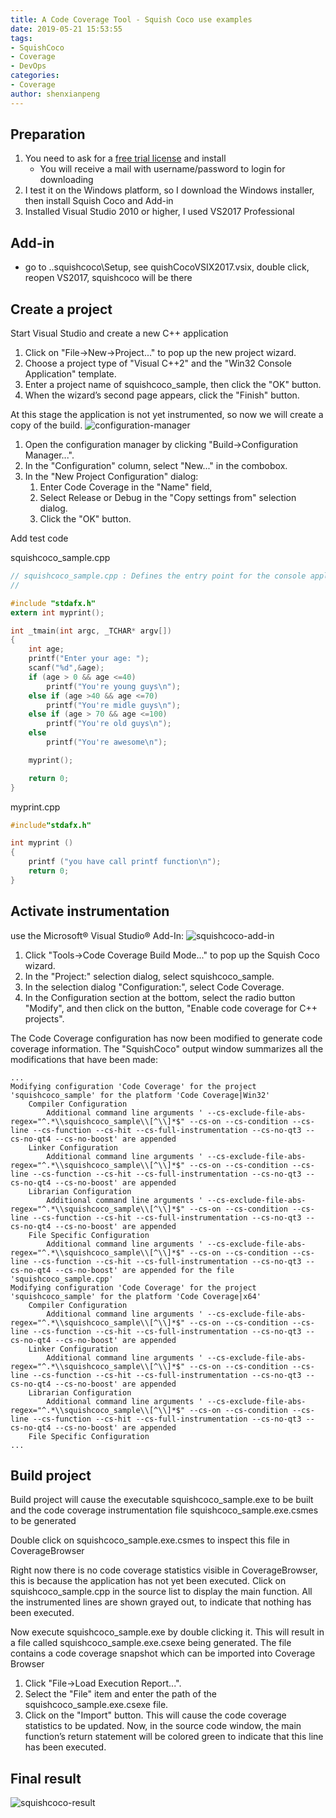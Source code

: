 ```yaml
---
title: A Code Coverage Tool - Squish Coco use examples
date: 2019-05-21 15:53:55
tags:
- SquishCoco
- Coverage
- DevOps
categories:
- Coverage
author: shenxianpeng
---
```


## Preparation

1. You need to ask for a [free trial license](https://www.froglogic.com/coco/free-trial/) and install
    * You will receive a mail with username/password to login for downloading
2. I test it on the Windows platform, so I download the Windows installer, then install Squish Coco and Add-in
3. Installed Visual Studio 2010 or higher, I used VS2017 Professional

<!-- more -->

## Add-in

* go to ..squishcoco\Setup, see quishCocoVSIX2017.vsix, double click, reopen VS2017, squishcoco will be there

## Create a project

Start Visual Studio and create a new C++ application

1. Click on "File→New→Project..." to pop up the new project wizard.
2. Choose a project type of "Visual C++2" and the "Win32 Console Application" template.
3. Enter a project name of squishcoco_sample, then click the "OK" button.
4. When the wizard’s second page appears, click the "Finish" button.

At this stage the application is not yet instrumented, so now we will create a copy of the build.
![configuration-manager](squishcoco/configuration-manager.png)

1. Open the configuration manager by clicking "Build→Configuration Manager...".
2. In the "Configuration" column, select "New..." in the combobox.
3. In the "New Project Configuration" dialog:
    1. Enter Code Coverage in the "Name" field,
    2. Select Release or Debug in the "Copy settings from" selection dialog.
    3. Click the "OK" button.

Add test code

squishcoco_sample.cpp

```c
// squishcoco_sample.cpp : Defines the entry point for the console application.
//

#include "stdafx.h"
extern int myprint();

int _tmain(int argc, _TCHAR* argv[])
{
    int age;
    printf("Enter your age: ");
    scanf("%d",&age);
    if (age > 0 && age <=40)
        printf("You're young guys\n");
    else if (age >40 && age <=70)
        printf("You're midle guys\n");
    else if (age > 70 && age <=100)
        printf("You're old guys\n");
    else
        printf("You're awesome\n");

    myprint();

    return 0;
}
```

myprint.cpp

```c
#include"stdafx.h"

int myprint ()
{
    printf ("you have call printf function\n");
    return 0;
}
```

## Activate instrumentation

use the Microsoft® Visual Studio® Add-In:
![squishcoco-add-in](squishcoco/squishcoco-add-in.png)

1. Click "Tools→Code Coverage Build Mode..." to pop up the Squish Coco wizard.
2. In the "Project:" selection dialog, select squishcoco_sample.
3. In the selection dialog "Configuration:", select Code Coverage.
4. In the Configuration section at the bottom, select the radio button "Modify", and then click on the button, "Enable code coverage for C++ projects".

The Code Coverage configuration has now been modified to generate code coverage information. The "SquishCoco" output window summarizes all the modifications that have been made:

```log
...
Modifying configuration 'Code Coverage' for the project 'squishcoco_sample' for the platform 'Code Coverage|Win32'
    Compiler Configuration
        Additional command line arguments ' --cs-exclude-file-abs-regex="^.*\\squishcoco_sample\\[^\\]*$" --cs-on --cs-condition --cs-line --cs-function --cs-hit --cs-full-instrumentation --cs-no-qt3 --cs-no-qt4 --cs-no-boost' are appended
    Linker Configuration
        Additional command line arguments ' --cs-exclude-file-abs-regex="^.*\\squishcoco_sample\\[^\\]*$" --cs-on --cs-condition --cs-line --cs-function --cs-hit --cs-full-instrumentation --cs-no-qt3 --cs-no-qt4 --cs-no-boost' are appended
    Librarian Configuration
        Additional command line arguments ' --cs-exclude-file-abs-regex="^.*\\squishcoco_sample\\[^\\]*$" --cs-on --cs-condition --cs-line --cs-function --cs-hit --cs-full-instrumentation --cs-no-qt3 --cs-no-qt4 --cs-no-boost' are appended
    File Specific Configuration
        Additional command line arguments ' --cs-exclude-file-abs-regex="^.*\\squishcoco_sample\\[^\\]*$" --cs-on --cs-condition --cs-line --cs-function --cs-hit --cs-full-instrumentation --cs-no-qt3 --cs-no-qt4 --cs-no-boost' are appended for the file 'squishcoco_sample.cpp'
Modifying configuration 'Code Coverage' for the project 'squishcoco_sample' for the platform 'Code Coverage|x64'
    Compiler Configuration
        Additional command line arguments ' --cs-exclude-file-abs-regex="^.*\\squishcoco_sample\\[^\\]*$" --cs-on --cs-condition --cs-line --cs-function --cs-hit --cs-full-instrumentation --cs-no-qt3 --cs-no-qt4 --cs-no-boost' are appended
    Linker Configuration
        Additional command line arguments ' --cs-exclude-file-abs-regex="^.*\\squishcoco_sample\\[^\\]*$" --cs-on --cs-condition --cs-line --cs-function --cs-hit --cs-full-instrumentation --cs-no-qt3 --cs-no-qt4 --cs-no-boost' are appended
    Librarian Configuration
        Additional command line arguments ' --cs-exclude-file-abs-regex="^.*\\squishcoco_sample\\[^\\]*$" --cs-on --cs-condition --cs-line --cs-function --cs-hit --cs-full-instrumentation --cs-no-qt3 --cs-no-qt4 --cs-no-boost' are appended
    File Specific Configuration
...
```

## Build project

Build project will cause the executable squishcoco_sample.exe to be built and the code coverage instrumentation file squishcoco_sample.exe.csmes to be generated

Double click on squishcoco_sample.exe.csmes to inspect this file in CoverageBrowser

Right now there is no code coverage statistics visible in CoverageBrowser, this is because the application has not yet been executed. Click on squishcoco_sample.cpp in the source list to display the main function. All the instrumented lines are shown grayed out, to indicate that nothing has been executed.

Now execute squishcoco_sample.exe by double clicking it. This will result in a file called squishcoco_sample.exe.csexe being generated. The file contains a code coverage snapshot which can be imported into Coverage Browser

1. Click "File->Load Execution Report...".
2. Select the "File" item and enter the path of the squishcoco_sample.exe.csexe file.
3. Click on the "Import" button.
This will cause the code coverage statistics to be updated. Now, in the source code window, the main function’s return statement will be colored green to indicate that this line has been executed.

## Final result

![squishcoco-result](squishcoco/squishcoco-result.png)
